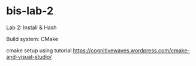 # bis-lab-2

Lab 2: Install & Hash

Build system: CMake

cmake setup using tutorial https://cognitivewaves.wordpress.com/cmake-and-visual-studio/

